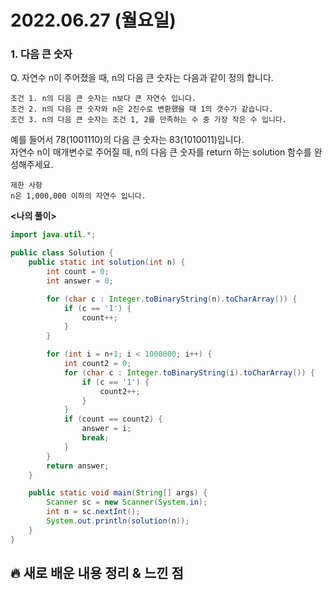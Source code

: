 # 2022.06.27 (월요일)

### **1. 다음 큰 숫자**

Q. 자연수 n이 주어졌을 때, n의 다음 큰 숫자는 다음과 같이 정의 합니다.

    조건 1. n의 다음 큰 숫자는 n보다 큰 자연수 입니다.
    조건 2. n의 다음 큰 숫자와 n은 2진수로 변환했을 때 1의 갯수가 같습니다.
    조건 3. n의 다음 큰 숫자는 조건 1, 2를 만족하는 수 중 가장 작은 수 입니다.
   예를 들어서 78(1001110)의 다음 큰 숫자는 83(1010011)입니다.   
   자연수 n이 매개변수로 주어질 때, n의 다음 큰 숫자를 return 하는 solution 함수를 완성해주세요.   

    제한 사항
    n은 1,000,000 이하의 자연수 입니다.

**<나의 풀이>**
```java
import java.util.*;

public class Solution {
    public static int solution(int n) {
        int count = 0;
        int answer = 0;

        for (char c : Integer.toBinaryString(n).toCharArray()) {
            if (c == '1') {
                count++;
            }
        }

        for (int i = n+1; i < 1000000; i++) {
            int count2 = 0;
            for (char c : Integer.toBinaryString(i).toCharArray()) {
                if (c == '1') {
                    count2++;
                }
            }
            if (count == count2) {
                answer = i;
                break;
            }
        }
        return answer;
    }

    public static void main(String[] args) {
        Scanner sc = new Scanner(System.in);
        int n = sc.nextInt();
        System.out.println(solution(n));
    }
}
```

##  **🔥 새로 배운 내용 정리 & 느낀 점**